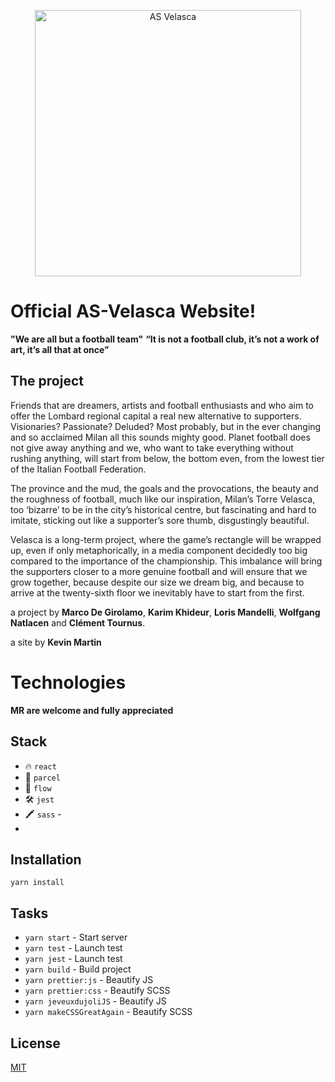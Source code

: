 <p align="center">
  <img width="426" height="426" alt="AS Velasca" src="https://www.asvelasca.it/images/velascalogo.png">
</p>

# Official AS-Velasca Website!

**"We are all but a football team"**
**“It is not a football club, it’s not a work of art, it’s all that at once”**

## The project
Friends that are dreamers, artists and football enthusiasts and who aim to offer the Lombard regional capital a real new alternative to supporters. Visionaries? Passionate? Deluded? Most probably, but in the ever changing and so acclaimed Milan all this sounds mighty good. Planet football does not give away anything and we, who want to take everything without rushing anything, will start from below, the bottom even, from the lowest tier of the Italian Football Federation. 

The province and the mud, the goals and the provocations, the beauty and the roughness of football, much like our inspiration, Milan’s Torre Velasca, too ‘bizarre’ to be in the city’s historical centre, but fascinating and hard to imitate, sticking out like a supporter’s sore thumb, disgustingly beautiful. 

Velasca is a long-term project, where the game’s rectangle will be wrapped up, even if only metaphorically, in a media component decidedly too big compared to the importance of the championship. This imbalance will bring the supporters closer to a more genuine football and will ensure that we grow together, because despite our size we dream big, and because to arrive at the twenty-sixth floor we inevitably have to start from the first.

a project by **Marco De Girolamo**, **Karim Khideur**, **Loris Mandelli**, **Wolfgang Natlacen** and **Clément Tournus**.

a site by **Kevin Martin**

# Technologies
**MR are welcome and fully appreciated**
## Stack
- 🔥  `react` 
- 🤖  `parcel` 
- 🎥  `flow` 
- 🛠  `jest` 
- 🖍 `sass` -
- 
## Installation

`yarn install`

## Tasks

- `yarn start` - Start server 
- `yarn test` - Launch test
- `yarn jest` - Launch test
- `yarn build` - Build project
- `yarn prettier:js` - Beautify JS
- `yarn prettier:css` - Beautify SCSS
- `yarn jeveuxdujoliJS` - Beautify JS
- `yarn makeCSSGreatAgain` - Beautify SCSS

## License
[MIT](https://choosealicense.com/licenses/mit/)
